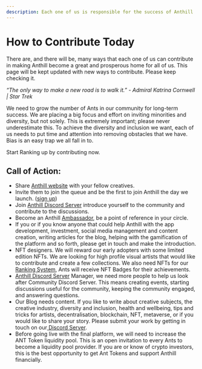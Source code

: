```yaml
---
description: Each one of us is responsible for the success of Anthill
---
```


# How to Contribute Today

There are, and there will be, many ways that each one of us can contribute in making Anthill become a great and prosperous home for all of us. This page will be kept updated with new ways to contribute. Please keep checking it.

_“The only way to make a new road is to walk it.” - Admiral Katrina Cornwell | Star Trek_

We need to grow the number of Ants in our community for long-term success. We are placing a big focus and effort on inviting minorities and diversity, but not solely. This is extremely important; please never underestimate this. To achieve the diversity and inclusion we want, each of us needs to put time and attention into removing obstacles that we have. Bias is an easy trap we all fall in to.

Start Ranking up by contributing now.

## Call of Action:&#x20;

* Share [Anthill website](https://anthill.community) with your fellow creatives.&#x20;
* Invite them to join the queue and be the first to join Anthill the day we launch. ([sign up](https://anthill.community))&#x20;
* Join [Anthill Discord Server](https://discord.gg/pv2RZk9UGc) introduce yourself to the community and contribute to the discussions.
* Become an Anthill [Ambassador](the-community.md), be a point of reference in your circle.&#x20;
* If you or if you know anyone that could help Anthill with the app development, investment, social media management and content creation, writing articles for the blog, helping with the gamification of the platform and so forth, please get in touch and make the introduction.&#x20;
* NFT designers. We will reward our early adopters with some limited edition NFTs. We are looking for high profile visual artists that would like to contribute and create a few collections. We also need NFTs for our [Ranking System](ranking-system.md), Ants will receive NFT Badges for their achievements.&#x20;
* [Anthill Discord Server](https://discord.gg/pv2RZk9UGc) Manager, we need more people to help us look after Community Discord Server. This means creating events, starting discussions useful for the community, keeping the community engaged, and answering questions.
* Our Blog needs content. If you like to write about creative subjects, the creative industry, diversity and inclusion, health and wellbeing, tips and tricks for artists, decentralisation, blockchain, NFT, metaverse, or if you would like to share your story. Please submit your work by getting in touch on our[ Discord Server](https://discord.gg/pv2RZk9UGc).
* Before going live with the final platform, we will need to increase the ANT Token liquidity pool. This is an open invitation to every Ants to become a liquidity pool provider. If you are or know of crypto investors, this is the best opportunity to get Ant Tokens and support Anthill financially.&#x20;
